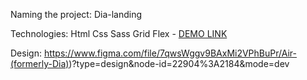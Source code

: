 Naming the project: Dia-landing

Technologies: Html Css Sass Grid Flex
    - [DEMO LINK](https://NadieinOleh.github.io/Dia/)

Design:
https://www.figma.com/file/7qwsWggv9BAxMi2VPhBuPr/Air-(formerly-Dia))?type=design&node-id=22904%3A2184&mode=dev
